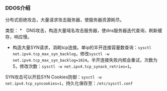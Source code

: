 ### DDOS介绍
分布式拒绝攻击，大量请求攻击服务器，使服务器资源耗尽。

类型：
*　DNS攻击，构造大量域名攻击服务器，使dns服务器迭代查询，刷新缓存，响应慢。

* 构造大量SYN请求，消耗tcp连接。单ip的半开连接容量数查询：`sysctl net.ipv4.tcp_max_syn_backlog`，修改`sysctl -w net.ipv4.tcp_max_syn_backlog=1024`。半开连接失败内核会重试，次数为5，修改次数：`sysctl -w net.ipv4.tcp_synack_retries=1`。

SYN攻击可以开启SYN Cookies防御：`sysctl -w net.ipv4.tcp_syncookies=1`，持久化保存至：`/etc/sysctl.conf`